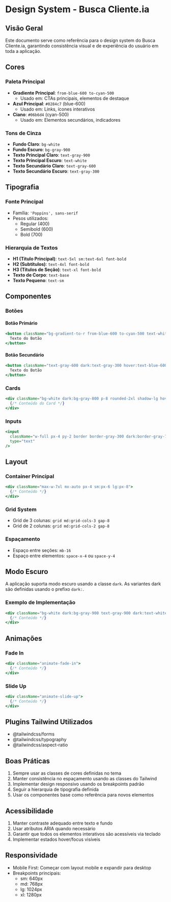 # Design System - Busca Cliente.ia

## Visão Geral
Este documento serve como referência para o design system do Busca Cliente.ia, garantindo consistência visual e de experiência do usuário em toda a aplicação.

## Cores
### Paleta Principal
- **Gradiente Principal**: `from-blue-600 to-cyan-500`
  - Usado em: CTAs principais, elementos de destaque
- **Azul Principal**: `#0284c7` (blue-600)
  - Usado em: Links, ícones interativos
- **Ciano**: `#06b6d4` (cyan-500)
  - Usado em: Elementos secundários, indicadores

### Tons de Cinza
- **Fundo Claro**: `bg-white`
- **Fundo Escuro**: `bg-gray-900`
- **Texto Principal Claro**: `text-gray-900`
- **Texto Principal Escuro**: `text-white`
- **Texto Secundário Claro**: `text-gray-600`
- **Texto Secundário Escuro**: `text-gray-300`

## Tipografia
### Fonte Principal
- Família: `'Poppins', sans-serif`
- Pesos utilizados:
  - Regular (400)
  - Semibold (600)
  - Bold (700)

### Hierarquia de Textos
- **H1 (Título Principal)**: `text-5xl sm:text-6xl font-bold`
- **H2 (Subtítulos)**: `text-4xl font-bold`
- **H3 (Títulos de Seção)**: `text-xl font-bold`
- **Texto de Corpo**: `text-base`
- **Texto Pequeno**: `text-sm`

## Componentes

### Botões
#### Botão Primário
```jsx
<button className="bg-gradient-to-r from-blue-600 to-cyan-500 text-white px-6 py-2 rounded-lg hover:opacity-90 transition-opacity">
  Texto do Botão
</button>
```

#### Botão Secundário
```jsx
<button className="text-gray-600 dark:text-gray-300 hover:text-blue-600 dark:hover:text-blue-400">
  Texto do Botão
</button>
```

### Cards
```jsx
<div className="bg-white dark:bg-gray-800 p-8 rounded-2xl shadow-lg hover:shadow-xl transition-shadow">
  {/* Conteúdo do Card */}
</div>
```

### Inputs
```jsx
<input 
  className="w-full px-4 py-2 border border-gray-300 dark:border-gray-700 rounded-lg focus:ring-2 focus:ring-blue-500 dark:bg-gray-800"
  type="text"
/>
```

## Layout

### Container Principal
```jsx
<div className="max-w-7xl mx-auto px-4 sm:px-6 lg:px-8">
  {/* Conteúdo */}
</div>
```

### Grid System
- Grid de 3 colunas: `grid md:grid-cols-3 gap-8`
- Grid de 2 colunas: `grid md:grid-cols-2 gap-8`

### Espaçamento
- Espaço entre seções: `mb-16`
- Espaço entre elementos: `space-x-4` ou `space-y-4`

## Modo Escuro
A aplicação suporta modo escuro usando a classe `dark`. As variantes dark são definidas usando o prefixo `dark:`.

### Exemplo de Implementação
```jsx
<div className="bg-white dark:bg-gray-900 text-gray-900 dark:text-white">
  {/* Conteúdo */}
</div>
```

## Animações
### Fade In
```jsx
<div className="animate-fade-in">
  {/* Conteúdo */}
</div>
```

### Slide Up
```jsx
<div className="animate-slide-up">
  {/* Conteúdo */}
</div>
```

## Plugins Tailwind Utilizados
- @tailwindcss/forms
- @tailwindcss/typography
- @tailwindcss/aspect-ratio

## Boas Práticas
1. Sempre usar as classes de cores definidas no tema
2. Manter consistência no espaçamento usando as classes do Tailwind
3. Implementar design responsivo usando os breakpoints padrão
4. Seguir a hierarquia de tipografia definida
5. Usar os componentes base como referência para novos elementos

## Acessibilidade
1. Manter contraste adequado entre texto e fundo
2. Usar atributos ARIA quando necessário
3. Garantir que todos os elementos interativos são acessíveis via teclado
4. Implementar estados hover/focus visíveis

## Responsividade
- Mobile First: Começar com layout mobile e expandir para desktop
- Breakpoints principais:
  - sm: 640px
  - md: 768px
  - lg: 1024px
  - xl: 1280px 